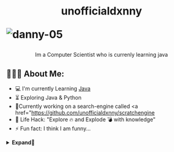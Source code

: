 <h1 align="center">unofficialdxnny<p align="left"> <img src="https://komarev.com/ghpvc/?username=danny-05&label=Profile%20views&color=b40eaf&style=flat" alt="danny-05" /> </p>
</h1>
<p align="center">Im a Computer Scientist who is currenly learning java</p>


<h2 align="left">👨🏻‍💻 About Me:</h2>

- :computer: I'm currently Learning <a href="https://www.java.com/en/">Java</a>
- :hourglass_flowing_sand:  Exploring Java & Python
- :rocket:Currently working on a search-engine called <a href="https://github.com/unofficialdxnny/scratchengine
- :dart: Life Hack: "Explore :fire: and Explode :bomb: with knowledge" 
- :zap: Fun fact: I think I am funny...<br>

<details>
<summary><b>Expand🔻</summary>
<p align=center>
    <img alt = "CURRENT STATS" src="https://github-profile-summary-cards.vercel.app/api/cards/profile-details?username=unofficialdxnny&theme=github_dark" />
    <br>
    <img alt="TOP LANGUAGE USED BY REPO" src="https://github-readme-stats.vercel.app/api/top-langs?username=unofficialdxnny&show_icons=true&theme=dark&locale=en&layout=compact""=200/>
    <br>
    <img alt="TOP LANGUAGE BY COMMIT" src="https://github-readme-stats.vercel.app/api?username=unofficialdxnny&show_icons=true&theme=dark&locale=en" width=400/>
    <br>
    <img alt="COMMITS PER HOUR" src="https://github-readme-streak-stats.herokuapp.com/?user=unofficialdxnny&theme=dark" alt="unofficialdxnny" width=400/>
</details>



  
